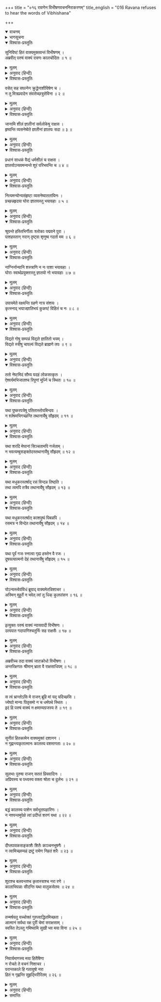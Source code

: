 +++
title = "०१६ रावणेन विभीषणवचननिराकरणम्"
title_english = "016 Ravana refuses to hear the words of Vibhishana"

+++
<details open><summary>वाचनम्</summary>
<div caption="श्रीराम-हरिसीताराममूर्ति-घनपाठिभ्यां वचनम्" class="audioEmbed" src="https://archive.org/download/Ramayana-recitation-Sriram-harisItArAmamUrti-Ghanapaati-v2/Kanda_6/Kanda_6_YK-016-Ravana_refuses_to_hear_the_words_of_Vibhishana.mp3"></div>
</details>

<details><summary>भागसूचना</summary>

16. रावणके द्वारा विभीषणका तिरस्कार और विभीषणका भी उसे फटकारकर चल देना
</details>

<details open><summary>विश्वास-प्रस्तुतिः</summary>

सुनिविष्टं हितं वाक्यमुक्तवन्तं विभीषणम् ।  
अब्रवीत् परुषं वाक्यं रावणः कालचोदितः ॥ १ ॥
</details>

<details><summary>मूलम्</summary>

सुनिविष्टं हितं वाक्यमुक्तवन्तं विभीषणम् ।  
अब्रवीत् परुषं वाक्यं रावणः कालचोदितः ॥ १ ॥
</details>

<details><summary>अनुवाद (हिन्दी)</summary>

रावणके सिरपर काल मँडरा रहा था, इसलिये उसने सुन्दर अर्थसे युक्त और हितकर बात कहनेपर भी विभीषणसे कठोर वाणीमें कहा— ॥ १ ॥
</details>

<details open><summary>विश्वास-प्रस्तुतिः</summary>

वसेत् सह सपत्नेन क्रुद्धेनाशीविषेण च ।  
न तु मित्रप्रवादेन संवसेच्छत्रुसेविना ॥ २ ॥
</details>

<details><summary>मूलम्</summary>

वसेत् सह सपत्नेन क्रुद्धेनाशीविषेण च ।  
न तु मित्रप्रवादेन संवसेच्छत्रुसेविना ॥ २ ॥
</details>

<details><summary>अनुवाद (हिन्दी)</summary>

‘भाई! शत्रु और कुपित विषधर सर्पके साथ रहना पड़े तो रह ले; परंतु जो मित्र कहलाकर भी शत्रुकी सेवा कर रहा हो, उसके साथ कदापि न रहे ॥ २ ॥
</details>

<details open><summary>विश्वास-प्रस्तुतिः</summary>

जानामि शीलं ज्ञातीनां सर्वलोकेषु राक्षस ।  
हृष्यन्ति व्यसनेष्वेते ज्ञातीनां ज्ञातयः सदा ॥ ३ ॥
</details>

<details><summary>मूलम्</summary>

जानामि शीलं ज्ञातीनां सर्वलोकेषु राक्षस ।  
हृष्यन्ति व्यसनेष्वेते ज्ञातीनां ज्ञातयः सदा ॥ ३ ॥
</details>

<details><summary>अनुवाद (हिन्दी)</summary>

‘राक्षस! सम्पूर्ण लोकोंमें सजातीय बन्धुओंका जो स्वभाव होता है, उसे मैं अच्छी तरह जानता हूँ । जातिवाले सर्वदा अपने अन्य सजातीयोंकी आपत्तियोंमें ही हर्ष मानते हैं ॥ ३ ॥
</details>

<details open><summary>विश्वास-प्रस्तुतिः</summary>

प्रधानं साधकं वैद्यं धर्मशीलं च राक्षस ।  
ज्ञातयोऽप्यवमन्यन्ते शूरं परिभवन्ति च ॥ ४ ॥
</details>

<details><summary>मूलम्</summary>

प्रधानं साधकं वैद्यं धर्मशीलं च राक्षस ।  
ज्ञातयोऽप्यवमन्यन्ते शूरं परिभवन्ति च ॥ ४ ॥
</details>

<details><summary>अनुवाद (हिन्दी)</summary>

‘निशाचर! जो ज्येष्ठ होनेके कारण राज्य पाकर सबमें प्रधान हो गया हो, राज्यकार्यको अच्छी तरह चला रहा हो और विद्वान्, धर्मशील तथा शूरवीर हो, उसे भी कुटुम्बीजन अपमानित करते हैं और अवसर पाकर उसे नीचा दिखानेकी भी चेष्टा करते हैं ॥ ४ ॥
</details>

<details open><summary>विश्वास-प्रस्तुतिः</summary>

नित्यमन्योन्यसंहृष्टा व्यसनेष्वाततायिनः ।  
प्रच्छन्नहृदया घोरा ज्ञातयस्तु भयावहाः ॥ ५ ॥
</details>

<details><summary>मूलम्</summary>

नित्यमन्योन्यसंहृष्टा व्यसनेष्वाततायिनः ।  
प्रच्छन्नहृदया घोरा ज्ञातयस्तु भयावहाः ॥ ५ ॥
</details>

<details><summary>अनुवाद (हिन्दी)</summary>

‘जातिवाले सदा एक-दूसरेपर संकट आनेपर हर्षका अनुभव करते हैं । वे बड़े आततायी होते हैं—मौका पड़नेपर आग लगाने, जहर देने, शस्त्र चलाने, धन हड़पने और क्षेत्र तथा स्त्रीका अपहरण करनेमें भी नहीं हिचकते हैं । अपना मनोभाव छिपाये रहते हैं; अतएव क्रूर और भयंकर होते हैं ॥ ५ ॥
</details>

<details open><summary>विश्वास-प्रस्तुतिः</summary>

श्रूयन्ते हस्तिभिर्गीताः श्लोकाः पद्मवने पुरा ।  
पाशहस्तान् नरान् दृष्ट्वा शृणुष्व गदतो मम ॥ ६ ॥
</details>

<details><summary>मूलम्</summary>

श्रूयन्ते हस्तिभिर्गीताः श्लोकाः पद्मवने पुरा ।  
पाशहस्तान् नरान् दृष्ट्वा शृणुष्व गदतो मम ॥ ६ ॥
</details>

<details><summary>अनुवाद (हिन्दी)</summary>

‘पूर्वकालकी बात है, पद्मवनमें हाथियोंने अपने हृदयके उद‍्गार प्रकट किये थे, जो अब भी श्लोकोंके रूपमें गाये और सुने जाते हैं । एक बार कुछ लोगोंको हाथमें फंदा लिये आते देख हाथियोंने जो बातें कही थीं, उन्हें बता रहा हूँ, मुझसे सुनो ॥ ६ ॥
</details>

<details open><summary>विश्वास-प्रस्तुतिः</summary>

नाग्निर्नान्यानि शस्त्राणि न नः पाशा भयावहाः ।  
घोराः स्वार्थप्रयुक्तास्तु ज्ञातयो नो भयावहाः ॥ ७ ॥
</details>

<details><summary>मूलम्</summary>

नाग्निर्नान्यानि शस्त्राणि न नः पाशा भयावहाः ।  
घोराः स्वार्थप्रयुक्तास्तु ज्ञातयो नो भयावहाः ॥ ७ ॥
</details>

<details><summary>अनुवाद (हिन्दी)</summary>

‘हमें अग्नि, दूसरे-दूसरे शस्त्र तथा पाश भय नहीं दे सकते । हमारे लिये तो अपने स्वार्थी जाति-भाई ही भयानक और खतरेकी वस्तु हैं ॥ ७ ॥
</details>

<details open><summary>विश्वास-प्रस्तुतिः</summary>

उपायमेते वक्ष्यन्ति ग्रहणे नात्र संशयः ।  
कृत्स्नाद् भयाज्ज्ञातिभयं कुकष्टं विहितं च नः ॥ ८ ॥
</details>

<details><summary>मूलम्</summary>

उपायमेते वक्ष्यन्ति ग्रहणे नात्र संशयः ।  
कृत्स्नाद् भयाज्ज्ञातिभयं कुकष्टं विहितं च नः ॥ ८ ॥
</details>

<details><summary>अनुवाद (हिन्दी)</summary>

‘ये ही हमारे पकड़े जानेका उपाय बता देंगे, इसमें संशय नहीं; अतः सम्पूर्ण भयोंकी अपेक्षा हमें अपने जाति-भाइयोंसे प्राप्त होनेवाला भय ही अधिक कष्टदायक जान पड़ता है ॥ ८ ॥
</details>

<details open><summary>विश्वास-प्रस्तुतिः</summary>

विद्यते गोषु सम्पन्नं विद्यते ज्ञातितो भयम् ।  
विद्यते स्त्रीषु चापल्यं विद्यते ब्राह्मणे तपः ॥ ९ ॥
</details>

<details><summary>मूलम्</summary>

विद्यते गोषु सम्पन्नं विद्यते ज्ञातितो भयम् ।  
विद्यते स्त्रीषु चापल्यं विद्यते ब्राह्मणे तपः ॥ ९ ॥
</details>

<details><summary>अनुवाद (हिन्दी)</summary>

‘जैसे गौओंमें हव्य-कव्यकी सम्पत्ति दूध होता है, स्त्रियोंमें चपलता होती है और ब्राह्मणमें तपस्या रहा करती है, उसी प्रकार जाति-भाइयोंसे भय अवश्य प्राप्त होता है ॥ ९ ॥
</details>

<details open><summary>विश्वास-प्रस्तुतिः</summary>

ततो नेष्टमिदं सौम्य यदहं लोकसत्कृतः ।  
ऐश्वर्यमभिजातश्च रिपूणां मूर्ध्नि च स्थितः ॥ १० ॥
</details>

<details><summary>मूलम्</summary>

ततो नेष्टमिदं सौम्य यदहं लोकसत्कृतः ।  
ऐश्वर्यमभिजातश्च रिपूणां मूर्ध्नि च स्थितः ॥ १० ॥
</details>

<details><summary>अनुवाद (हिन्दी)</summary>

‘अतः सौम्य! आज जो सारा संसार मेरा सम्मान करता है और मैं जो ऐश्वर्यवान्, कुलीन और शत्रुओंके सिरपर स्थित हूँ, यह सब तुम्हें अभीष्ट नहीं है ॥ १० ॥
</details>

<details open><summary>विश्वास-प्रस्तुतिः</summary>

यथा पुष्करपत्रेषु पतितास्तोयबिन्दवः ।  
न श्लेषमभिगच्छन्ति तथानार्येषु सौहृदम् ॥ ११ ॥
</details>

<details><summary>मूलम्</summary>

यथा पुष्करपत्रेषु पतितास्तोयबिन्दवः ।  
न श्लेषमभिगच्छन्ति तथानार्येषु सौहृदम् ॥ ११ ॥
</details>

<details><summary>अनुवाद (हिन्दी)</summary>

‘जैसे कमलके पत्तेपर गिरी हुई पानीकी बूँदें उसमें सटती नहीं हैं, उसी प्रकार अनार्योंके हृदयमें सौहार्द नहीं टिकता है ॥ ११ ॥
</details>

<details open><summary>विश्वास-प्रस्तुतिः</summary>

यथा शरदि मेघानां सिञ्चतामपि गर्जताम् ।  
न भवत्यम्बुसङ्क्लेदस्तथानार्येषु सौहृदम् ॥ १२ ॥
</details>

<details><summary>मूलम्</summary>

यथा शरदि मेघानां सिञ्चतामपि गर्जताम् ।  
न भवत्यम्बुसङ्क्लेदस्तथानार्येषु सौहृदम् ॥ १२ ॥
</details>

<details><summary>अनुवाद (हिन्दी)</summary>

‘जैसे शरद्-ऋतुमें गर्जते और बरसते हुए मेघोंके जलसे धरती गीली नहीं होती है, उसी प्रकार अनार्योंके हृदयमें स्नेहजनित आर्द्रता नहीं होती है ॥ १२ ॥
</details>

<details open><summary>विश्वास-प्रस्तुतिः</summary>

यथा मधुकरस्तर्षाद् रसं विन्दन्न तिष्ठति ।  
तथा त्वमपि तत्रैव तथानार्येषु सौहृदम् ॥ १३ ॥
</details>

<details><summary>मूलम्</summary>

यथा मधुकरस्तर्षाद् रसं विन्दन्न तिष्ठति ।  
तथा त्वमपि तत्रैव तथानार्येषु सौहृदम् ॥ १३ ॥
</details>

<details><summary>अनुवाद (हिन्दी)</summary>

‘जैसे भौंरा बड़ी चाहसे फूलोंका रस पीता हुआ भी वहाँ ठहरता नहीं है, उसी प्रकार अनार्योंमें सुहृज्जनोचित स्नेह नहीं टिक पाता है । तुम भी ऐसे ही अनार्य हो ॥
</details>

<details open><summary>विश्वास-प्रस्तुतिः</summary>

यथा मधुकरस्तर्षात् काशपुष्पं पिबन्नपि ।  
रसमत्र न विन्देत तथानार्येषु सौहृदम् ॥ १४ ॥
</details>

<details><summary>मूलम्</summary>

यथा मधुकरस्तर्षात् काशपुष्पं पिबन्नपि ।  
रसमत्र न विन्देत तथानार्येषु सौहृदम् ॥ १४ ॥
</details>

<details><summary>अनुवाद (हिन्दी)</summary>

‘जैसे भ्रमर रसकी इच्छासे काशके फूलका पान करे तो उसमें रस नहीं पा सकता, उसी प्रकार अनार्योंमें जो स्नेह होता है, वह किसीके लिये लाभदायक नहीं होता ॥ १४ ॥
</details>

<details open><summary>विश्वास-प्रस्तुतिः</summary>

यथा पूर्वं गजः स्नात्वा गृह्य हस्तेन वै रजः ।  
दूषयत्यात्मनो देहं तथानार्येषु सौहृदम् ॥ १५ ॥
</details>

<details><summary>मूलम्</summary>

यथा पूर्वं गजः स्नात्वा गृह्य हस्तेन वै रजः ।  
दूषयत्यात्मनो देहं तथानार्येषु सौहृदम् ॥ १५ ॥
</details>

<details><summary>अनुवाद (हिन्दी)</summary>

‘जैसे हाथी पहले स्नान करके फिर सूँड़से धूल उछालकर अपने शरीरको गँदला कर लेता है, उसी प्रकार दुर्जनोंकी मैत्री दूषित होती है ॥ १५ ॥
</details>

<details open><summary>विश्वास-प्रस्तुतिः</summary>

योऽन्यस्त्वेवंविधं ब्रूयाद् वाक्यमेतन्निशाचर ।  
अस्मिन् मुहूर्ते न भवेत् त्वां तु धिक् कुलपांसन ॥ १६ ॥
</details>

<details><summary>मूलम्</summary>

योऽन्यस्त्वेवंविधं ब्रूयाद् वाक्यमेतन्निशाचर ।  
अस्मिन् मुहूर्ते न भवेत् त्वां तु धिक् कुलपांसन ॥ १६ ॥
</details>

<details><summary>अनुवाद (हिन्दी)</summary>

‘कुलकलङ्क निशाचर! तुझे धिक्कार है । यदि तेरे सिवा दूसरा कोई ऐसी बातें कहता तो उसे इसी मुहूर्तमें अपने प्राणोंसे हाथ धोना पड़ता’ ॥ १६ ॥
</details>

<details open><summary>विश्वास-प्रस्तुतिः</summary>

इत्युक्तः परुषं वाक्यं न्यायवादी विभीषणः ।  
उत्पपात गदापाणिश्चतुर्भिः सह राक्षसैः ॥ १७ ॥
</details>

<details><summary>मूलम्</summary>

इत्युक्तः परुषं वाक्यं न्यायवादी विभीषणः ।  
उत्पपात गदापाणिश्चतुर्भिः सह राक्षसैः ॥ १७ ॥
</details>

<details><summary>अनुवाद (हिन्दी)</summary>

विभीषण न्यायानुकूल बातें कह रहे थे तो भी रावणने जब उनसे ऐसे कठोर वचन कहे, तब वे हाथमें गदा लेकर अन्य चार राक्षसोंके साथ उसी समय उछलकर आकाशमें चले गये ॥ १७ ॥
</details>

<details open><summary>विश्वास-प्रस्तुतिः</summary>

अब्रवीच्च तदा वाक्यं जातक्रोधो विभीषणः ।  
अन्तरिक्षगतः श्रीमान् भ्राता वै राक्षसाधिपम् ॥ १८ ॥
</details>

<details><summary>मूलम्</summary>

अब्रवीच्च तदा वाक्यं जातक्रोधो विभीषणः ।  
अन्तरिक्षगतः श्रीमान् भ्राता वै राक्षसाधिपम् ॥ १८ ॥
</details>

<details><summary>अनुवाद (हिन्दी)</summary>

उस समय अन्तरिक्षमें खड़े हुए तेजस्वी भ्राता विभीषणने कुपित होकर राक्षसराज रावणसे कहा— ॥
</details>

<details open><summary>विश्वास-प्रस्तुतिः</summary>

स त्वं भ्रान्तोऽसि मे राजन् ब्रूहि मां यद् यदिच्छसि ।  
ज्येष्ठो मान्यः पितृसमो न च धर्मपथे स्थितः ।  
इदं हि परुषं वाक्यं न क्षमाम्यग्रजस्य ते ॥ १९ ॥
</details>

<details><summary>मूलम्</summary>

स त्वं भ्रान्तोऽसि मे राजन् ब्रूहि मां यद् यदिच्छसि ।  
ज्येष्ठो मान्यः पितृसमो न च धर्मपथे स्थितः ।  
इदं हि परुषं वाक्यं न क्षमाम्यग्रजस्य ते ॥ १९ ॥
</details>

<details><summary>अनुवाद (हिन्दी)</summary>

‘राजन्! तुम्हारी बुद्धि भ्रममें पड़ी हुई है । तुम धर्मके मार्गपर नहीं हो । यों तो मेरे बड़े भाई होनेके कारण तुम पिताके समान आदरणीय हो । इसलिये मुझे जो-जो चाहो, कह लो; परंतु अग्रज होनेपर भी तुम्हारे इस कठोर वचनको कदापि नहीं सह सकता ॥ १९ ॥
</details>

<details open><summary>विश्वास-प्रस्तुतिः</summary>

सुनीतं हितकामेन वाक्यमुक्तं दशानन ।  
न गृह्णन्त्यकृतात्मानः कालस्य वशमागताः ॥ २० ॥
</details>

<details><summary>मूलम्</summary>

सुनीतं हितकामेन वाक्यमुक्तं दशानन ।  
न गृह्णन्त्यकृतात्मानः कालस्य वशमागताः ॥ २० ॥
</details>

<details><summary>अनुवाद (हिन्दी)</summary>

‘दशानन! जो अजितेन्द्रिय पुरुष कालके वशीभूत हो जाते हैं, वे हितकी कामनासे कहे हुए सुन्दर नीतियुक्त वचनोंको भी नहीं ग्रहण करते हैं ॥ २० ॥
</details>

<details open><summary>विश्वास-प्रस्तुतिः</summary>

सुलभाः पुरुषा राजन् सततं प्रियवादिनः ।  
अप्रियस्य च पथ्यस्य वक्ता श्रोता च दुर्लभः ॥ २१ ॥
</details>

<details><summary>मूलम्</summary>

सुलभाः पुरुषा राजन् सततं प्रियवादिनः ।  
अप्रियस्य च पथ्यस्य वक्ता श्रोता च दुर्लभः ॥ २१ ॥
</details>

<details><summary>अनुवाद (हिन्दी)</summary>

‘राजन्! सदा प्रिय लगनेवाली मीठी-मीठी बातें कहनेवाले लोग तो सुगमतासे मिल सकते हैं; परंतु जो सुननेमें अप्रिय किंतु परिणाममें हितकर हो, ऐसी बात कहने और सुननेवाले दुर्लभ होते हैं ॥ २१ ॥
</details>

<details open><summary>विश्वास-प्रस्तुतिः</summary>

बद्धं कालस्य पाशेन सर्वभूतापहारिणः ।  
न नश्यन्तमुपेक्षे त्वां प्रदीप्तं शरणं यथा ॥ २२ ॥
</details>

<details><summary>मूलम्</summary>

बद्धं कालस्य पाशेन सर्वभूतापहारिणः ।  
न नश्यन्तमुपेक्षे त्वां प्रदीप्तं शरणं यथा ॥ २२ ॥
</details>

<details><summary>अनुवाद (हिन्दी)</summary>

‘तुम समस्त प्राणियोंका संहार करनेवाले कालके पाशमें बँध चुके हो । जिसमें आग लग गयी हो, उस घरकी भाँति नष्ट हो रहे हो । ऐसी दशामें मैं तुम्हारी उपेक्षा नहीं कर सकता था, इसीलिये तुम्हें हितकी बात सुझा दी थी ॥ २२ ॥
</details>

<details open><summary>विश्वास-प्रस्तुतिः</summary>

दीप्तपावकसङ्काशैः शितैः काञ्चनभूषणैः ।  
न त्वामिच्छाम्यहं द्रष्टुं रामेण निहतं शरैः ॥ २३ ॥
</details>

<details><summary>मूलम्</summary>

दीप्तपावकसङ्काशैः शितैः काञ्चनभूषणैः ।  
न त्वामिच्छाम्यहं द्रष्टुं रामेण निहतं शरैः ॥ २३ ॥
</details>

<details><summary>अनुवाद (हिन्दी)</summary>

‘श्रीरामके सुवर्णभूषित बाण प्रज्वलित अग्निके समान तेजस्वी और तीखे हैं । मैं श्रीरामके द्वारा उन बाणोंसे तुम्हारी मृत्यु नहीं देखना चाहता था, इसीलिये तुम्हें समझानेकी चेष्टा की थी ॥ २३ ॥
</details>

<details open><summary>विश्वास-प्रस्तुतिः</summary>

शूराश्च बलवन्तश्च कृतास्त्राश्च नरा रणे ।  
कालाभिपन्नाः सीदन्ति यथा वालुकसेतवः ॥ २४ ॥
</details>

<details><summary>मूलम्</summary>

शूराश्च बलवन्तश्च कृतास्त्राश्च नरा रणे ।  
कालाभिपन्नाः सीदन्ति यथा वालुकसेतवः ॥ २४ ॥
</details>

<details><summary>अनुवाद (हिन्दी)</summary>

‘कालके वशीभूत होनेपर बड़े-बड़े शूरवीर, बलवान् और अस्त्रवेत्ता भी बालूकी भीति या बाँधके समान नष्ट हो जाते हैं ॥ २४ ॥
</details>

<details open><summary>विश्वास-प्रस्तुतिः</summary>

तन्मर्षयतु यच्चोक्तं गुरुत्वाद्धितमिच्छता ।  
आत्मानं सर्वथा रक्ष पुरीं चेमां सराक्षसाम् ।  
स्वस्ति तेऽस्तु गमिष्यामि सुखी भव मया विना ॥ २५ ॥
</details>

<details><summary>मूलम्</summary>

तन्मर्षयतु यच्चोक्तं गुरुत्वाद्धितमिच्छता ।  
आत्मानं सर्वथा रक्ष पुरीं चेमां सराक्षसाम् ।  
स्वस्ति तेऽस्तु गमिष्यामि सुखी भव मया विना ॥ २५ ॥
</details>

<details><summary>अनुवाद (हिन्दी)</summary>

‘राक्षसराज! मैं तुम्हारा हित चाहता हूँ । इसीलिये जो कुछ भी कहा है, वह यदि तुम्हें अच्छा नहीं लगा तो उसके लिये मुझे क्षमा कर दो; क्योंकि तुम मेरे बड़े भाई हो । अब तुम अपनी तथा राक्षसोंसहित इस समस्त लङ्कापुरीकी सब प्रकारसे रक्षा करो । तुम्हारा कल्याण हो । अब मैं यहाँसे चला जाऊँगा । तुम मेरे बिना सुखी हो जाओ ॥ २५ ॥
</details>

<details open><summary>विश्वास-प्रस्तुतिः</summary>

निवार्यमाणस्य मया हितैषिणा  
न रोचते ते वचनं निशाचर ।  
परान्तकाले हि गतायुषो नरा  
हितं न गृह्णन्ति सुहृद्भिरीरितम् ॥ २६ ॥
</details>

<details><summary>मूलम्</summary>

निवार्यमाणस्य मया हितैषिणा  
न रोचते ते वचनं निशाचर ।  
परान्तकाले हि गतायुषो नरा  
हितं न गृह्णन्ति सुहृद्भिरीरितम् ॥ २६ ॥
</details>

<details><summary>अनुवाद (हिन्दी)</summary>

‘निशाचरराज! मैं तुम्हारा हितैषी हूँ । इसीलिये मैंने तुम्हें बार-बार अनुचित मार्गपर चलनेसे रोका है, किंतु तुम्हें मेरी बात अच्छी नहीं लगती है । वास्तवमें जिन लोगोंकी आयु समाप्त हो जाती है, वे जीवनके अन्तकालमें अपने सुहृदोंकी कही हुई हितकर बात भी नहीं मानते हैं’ ॥ २६ ॥
</details>

<details><summary>समाप्तिः</summary>

इत्यार्षे श्रीमद्रामायणे वाल्मीकीये आदिकाव्ये युद्धकाण्डे षोडशः सर्गः ॥ १६ ॥  
इस प्रकार श्रीवाल्मीकिनिर्मित आर्षरामायण आदिकाव्यके युद्धकाण्डमें सोलहवाँ सर्ग पूरा हुआ ॥ १६ ॥
</details>

